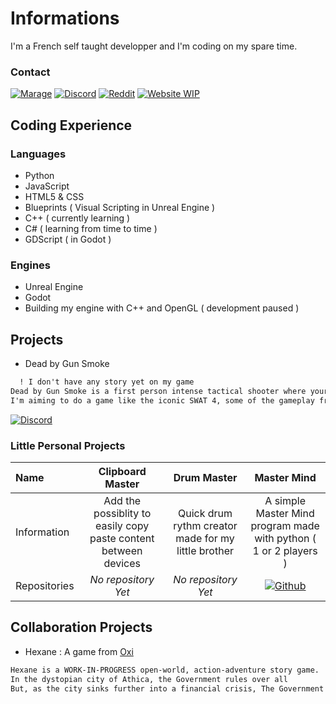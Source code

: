 # Informations
I'm a French self taught developper and I'm coding on my spare time.

### Contact
[![Marage](https://img.shields.io/badge/Marage-%23FF0000.svg?style=for-the-badge&logo=YouTube&logoColor=white)](https://www.youtube.com/channel/UC4RlxyxpkrSelUOzUg0AV9A)
[![Discord](https://img.shields.io/badge/Marage-%237289DA.svg?style=for-the-badge&logo=discord&logoColor=white)](https://discordapp.com/users/729076099274768414)
[![Reddit](https://img.shields.io/badge/Marage-%23FF5000.svg?style=for-the-badge&logo=Reddit&logoColor=white)](https://www.reddit.com/user/MarageDev)
[![Website WIP](https://img.shields.io/badge/Website-9342f5?style=for-the-badge&logo=Github)](https://maragedev.github.io/Dead-by-Gun-Smoke-Website/)
## Coding Experience
### Languages
- Python
- JavaScript
- HTML5 & CSS
- Blueprints ( Visual Scripting in Unreal Engine )
- C++ ( currently learning )
- C# ( learning from time to time )
- GDScript ( in Godot )

### Engines
- Unreal Engine
- Godot
- Building my engine with C++ and OpenGL ( development paused )

## Projects
- Dead by Gun Smoke
```markdown
  ! I don't have any story yet on my game
Dead by Gun Smoke is a first person intense tactical shooter where your main goal is to keep as much safe lives as you could.
I'm aiming to do a game like the iconic SWAT 4, some of the gameplay from the series Ghost Recon... 
```

[![Discord](https://img.shields.io/badge/Dead_by_Gun_Smoke-%237289DA.svg?style=for-the-badge&logo=discord&logoColor=white)](https://discord.gg/8T2Ba2V2hj)

### Little Personal Projects 
| Name         | Clipboard Master                                                 | Drum Master                                          | Master Mind |
| :---         | :---:                                                            | :---:                                                | :--:        |
| Information  | Add the possiblity to easily copy paste content between devices  | Quick drum rythm creator made for my little brother  | A simple Master Mind program made with python ( 1 or 2 players ) |
| Repositories | *No repository Yet* | *No repository Yet* | [![Github](https://img.shields.io/badge/Master_Mind-%20.svg?style=for-the-badge&logo=Github&logoColor=white)](https://github.com/MarageDev/MasterMind) |


## Collaboration Projects
- Hexane : A game from [Oxi](https://github.com/oxi-dev0) 
```markdown
Hexane is a WORK-IN-PROGRESS open-world, action-adventure story game. 
In the dystopian city of Athica, the Government rules over all 
But, as the city sinks further into a financial crisis, The Government spend their last funds defending its repressive system ...
```
